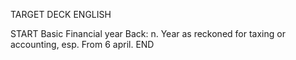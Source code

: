 TARGET DECK
ENGLISH

START
Basic
Financial year
Back: n. Year as reckoned for taxing or accounting, esp. From 6 april.
END
